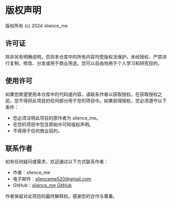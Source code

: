 # 版权声明

版权所有 (c) 2024 slience_me

## 许可证

除非另有明确说明，否则本仓库中的所有内容均受版权法保护。未经授权，严禁进行复制、修改、分发或用于商业用途。您可以自由地用于个人学习和研究目的。

## 使用许可

如果您希望使用本仓库中的代码或内容，请联系作者以获取授权。在获取授权之前，您不得将此项目的任何部分用于您的项目中。如果获得授权，您必须遵守以下条件：

- 您必须注明此项目的原作者为 slience_me。
- 在您的项目中包含原始许可和版权声明。
- 不得用于任何商业目的。

## 联系作者

如有任何疑问或需求，欢迎通过以下方式联系作者：

- 作者：slience_me
- 电子邮件：[slienceme520@gmail.com](mailto:slienceme520@gmail.com)
- GitHub：[slience_me GitHub](https://github.com/slience_me)

作者保留对此项目的最终解释权。感谢您的合作与尊重。
